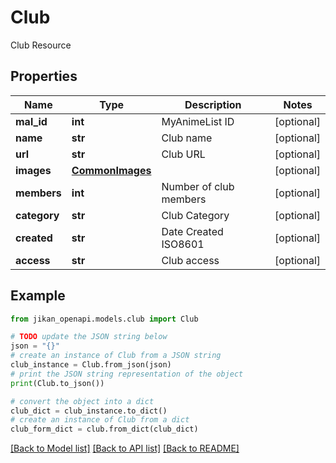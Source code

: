 # Club

Club Resource

## Properties

Name | Type | Description | Notes
------------ | ------------- | ------------- | -------------
**mal_id** | **int** | MyAnimeList ID | [optional] 
**name** | **str** | Club name | [optional] 
**url** | **str** | Club URL | [optional] 
**images** | [**CommonImages**](CommonImages.md) |  | [optional] 
**members** | **int** | Number of club members | [optional] 
**category** | **str** | Club Category | [optional] 
**created** | **str** | Date Created ISO8601 | [optional] 
**access** | **str** | Club access | [optional] 

## Example

```python
from jikan_openapi.models.club import Club

# TODO update the JSON string below
json = "{}"
# create an instance of Club from a JSON string
club_instance = Club.from_json(json)
# print the JSON string representation of the object
print(Club.to_json())

# convert the object into a dict
club_dict = club_instance.to_dict()
# create an instance of Club from a dict
club_form_dict = club.from_dict(club_dict)
```
[[Back to Model list]](../README.md#documentation-for-models) [[Back to API list]](../README.md#documentation-for-api-endpoints) [[Back to README]](../README.md)


